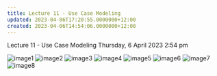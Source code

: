```yaml
---
title: Lecture 11 - Use Case Modeling
updated: 2023-04-06T17:20:55.0000000+12:00
created: 2023-04-06T14:54:06.0000000+12:00
---
```


Lecture 11 - Use Case Modeling
Thursday, 6 April 2023
2:54 pm

![image1](../../../../resources/50c5e55c7e464c3f9579fcb63c55789b.png)
![image2](../../../../resources/3512e433ade1434dabc9c7ef7589e0b1.png)
![image3](../../../../resources/62e4dc113f8247439eb69ebeae675054.png)
![image4](../../../../resources/648ede08cb824ab1bc0cf98753e77a8f.png)
![image5](../../../../resources/d851f328548c40a6acf2fefab851ba3c.png)
![image6](../../../../resources/2d9f1e908a77433d9266fef2a5de0d59.png)
![image7](../../../../resources/72079ada22174a42a4d7e9ebf1e9e884.png)
![image8](../../../../resources/c6c20076a0024aa49dc6286d5b94d1ea.png)
